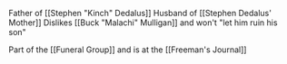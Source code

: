 Father of [[Stephen "Kinch" Dedalus]]
Husband of [[Stephen Dedalus' Mother]]
Dislikes [[Buck "Malachi" Mulligan]] and won't "let him ruin his son"

Part of the [[Funeral Group]] and is at the [[Freeman's Journal]]